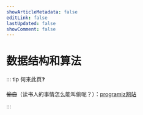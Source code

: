 ```yaml
---
showArticleMetadata: false
editLink: false
lastUpdated: false
showComment: false
---
```


# 数据结构和算法

::: tip 何来此页❓

~~偷自~~（读书人的事情怎么能叫偷呢？）：[programiz网站](https://www.programiz.com/dsa/getting-started)

:::
